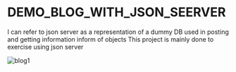 # DEMO_BLOG_WITH_JSON_SEERVER
I can refer to json server as a representation of a dummy DB used in posting and getting information inform of objects
This project is mainly done to exercise using json server 

![blog1](https://user-images.githubusercontent.com/59538986/137003606-fe647bef-59c2-4ee4-9902-7a581f7645f5.PNG)

